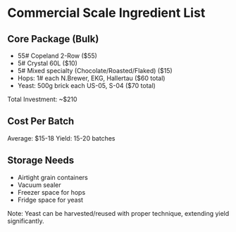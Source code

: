 # Commercial Scale Ingredient List

## Core Package (Bulk)

- 55# Copeland 2-Row ($55)
- 5# Crystal 60L ($10)
- 5# Mixed specialty (Chocolate/Roasted/Flaked) ($15)
- Hops: 1# each N.Brewer, EKG, Hallertau ($60 total)
- Yeast: 500g brick each US-05, S-04 ($70 total)

Total Investment: ~$210

## Cost Per Batch

Average: $15-18
Yield: 15-20 batches

## Storage Needs

- Airtight grain containers
- Vacuum sealer
- Freezer space for hops
- Fridge space for yeast

Note: Yeast can be harvested/reused with proper technique, extending yield significantly.
